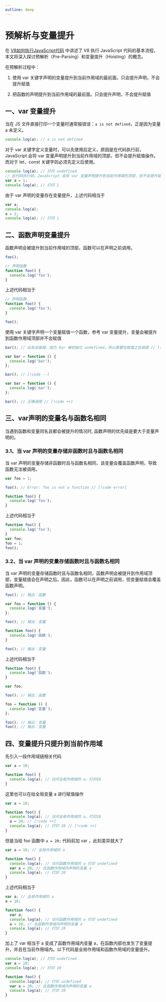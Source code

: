 ```yaml
---
outline: deep
---
```


# 预解析与变量提升

在 [V8如何执行JavaScript代码](./v8/index.md) 中讲述了 V8 执行 JavaScript 代码的基本流程，本文将深入探讨预解析（Pre-Parsing）和变量提升（Hoisting）的概念。

在预解析过程中：

1. 使用 var 关键字声明的变量提升到当前作用域的最前面。只会提升声明，不会提升赋值

2. 把函数的声明提升到当前作用域的最前面。只会提升声明，不会提升赋值

## 一、var 变量提升

当在 JS 文件直接打印一个变量时通常报错误：`a is not defined`，正是因为变量 a 未定义。

```javascript
console.log(a); // a is not defined
```
对于 var 关键字定义变量时，可以先使用后定义，原因是在代码执行前，JavaScript 会将 var 变量声明提升到当前作用域的顶部，但不会提升赋值操作。而对于 let、const 关键字则必须先定义后使用。

```javascript
console.log(a); // 打印 undefined
// 在代码执行前，JavaScript 会将 var 变量声明提升到当前作用域的顶部，但不会提升赋值操作。
var a = 1;
console.log(a); // 打印 1
```
由于 var 声明的变量存在变量提升，上述代码相当于


```javascript
var a;
console.log(a);
a = 1;
console.log(a); // 打印 1
```

## 二、函数声明变量提升

函数声明会被提升到当前作用域的顶部，函数可以在声明之前调用。

```javascript
foo();

// 声明函数
function foo() {
  console.log('foo');
}
```

上述代码相当于

```javascript
// 声明函数
function foo() {
  console.log('foo');
}

foo();
```

使用 var 关键字声明一个变量赋值一个函数，参考 var 变量提升，变量会被提升到函数作用域顶部并不会赋值

```javascript
bar(); // 此处会报错，因为 bar 被初始化 undefined，所以需要在赋值之后调用 // [!code error]

var bar = function () {
  console.log('bar');
};
```

```javascript
bar(); // [!code --]

var bar = function () {
  console.log('bar');
};

bar(); // 正确调用 // [!code ++]
```

## 三、var声明的变量名与函数名相同

当遇到函数和变量同名且都会被提升的情况时, 函数声明的优先级是要大于变量声明的。

### 3.1、当 var 声明的变量存储非函数时且与函数名相同

当 var 声明的变量存储非函数时且与函数名相同，该变量会覆盖函数声明，导致函数无法被调用。

```javascript
var foo = 1;

foo(); // Error: foo is not a function // [!code error]

function foo() {
  console.log('foo');
}
```

上述代码相当于

```javascript
function foo() {
  console.log('foo');
}
var foo;
foo = 1;
foo();
```

### 3.2、当 var 声明的变量存储函数时且与函数名相同

当 var 声明的变量存储函数时且与函数名相同，函数声明会被提升到作用域顶部，变量赋值会在声明之后。因此，函数可以在声明之前调用，但变量赋值会覆盖函数声明。

```javascript
foo(); // 输出：函数

var foo = function () {
  console.log('变量');
};

foo(); // 输出：变量

function foo() {
  console.log('函数');
}

foo(); // 输出：变量
```

上述代码相当于

```javascript
function foo() {
  console.log('函数');
}

var foo;

foo(); // 输出：函数

foo = function () {
  console.log('变量');
};

foo(); // 输出：变量
foo(); // 输出：变量
```

## 四、变量提升只提升到当前作用域

先引入一段作用域链相关代码

```javascript
var a = 10;

function foo() {
  console.log(a); // 访问全局作用域的 a，打印10
}
```

这里也可以在给全局变量 a 进行赋值操作

```javascript
var a = 10;

function foo() {
  console.log(a); // 访问全局作用域的 a，打印10
  a = 20; // [!code ++]
  console.log(a); // 打印 20 // [!code ++]
}
```

但是当给 foo 函数中 `a = 20;` 代码前加 var ，此刻差异就大了

```javascript
var a = 10; // 全局作用域的 a

function foo() {
  console.log(a); // 访问函数作用域的 a 打印 undefined
  var a = 20; // 在函数作用域内声明的变量 a
  console.log(a); // 打印 20
}
```

上述代码相当于

```javascript
var a; // 全局作用域的 a
a = 10;

function foo() {
  var a;
  console.log(a); // 访问函数作用域的 a 打印 undefined
  a = 20; // 在函数作用域内声明的变量 a
  console.log(a); // 打印 20
}
```

加上了 var 相当于 a 变成了函数作用域内变量 a，在函数内部也发生了变量提升，并且在当前作用域内。以下代码是全局作用域和函数作用域的变量提升。

```javascript
console.log(a); // 打印 undefined
var a = 10;
console.log(a); // 打印 10

function foo() {
  console.log(a); // 打印 undefined
  var a = 20; // 在函数作用域内声明的变量 a
  console.log(a); // 打印 20
}
```

